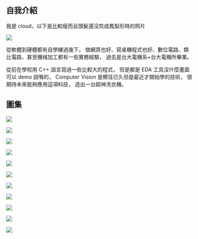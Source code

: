 ## 自我介紹
我是 cloud，以下是比較瘦而且頭髮還沒剪成鳳梨形時的照片

![](https://fbcdn-sphotos-d-a.akamaihd.net/hphotos-ak-xfp1/t31.0-8/s960x960/1782338_10152246683884793_1672893101_o.jpg)

從軟體到硬體都有自學練過幾下，
做網頁也好、寫桌機程式也好、數位電路、類比電路、甚至機械加工都有一些實務經驗，
過去是台大電機系+台大電機所畢業。

從前在學校用 C++ 語言寫過一些比較大的程式，
但是都是 EDA 工具沒什麼畫面可以 demo 說嘴的，
Computer Vision 是嚮往已久但是最近才開始學的技術，
很期待未來能夠應用這項科技，
造出一台超神洗衣機。




## 圖集

![](https://fbcdn-sphotos-g-a.akamaihd.net/hphotos-ak-xta1/v/t1.0-9/11425071_10153420321614793_8451487453811900136_n.jpg?oh=fe81edc9d51e052f04d51d9d0be5afde&oe=562BE9C9&__gda__=1445264516_47b532790401dccf51c64ee63685bfa2)


![](https://fbcdn-sphotos-a-a.akamaihd.net/hphotos-ak-xpf1/t31.0-8/1920962_10153420321609793_632703212131458709_o.jpg)


![](https://fbcdn-sphotos-d-a.akamaihd.net/hphotos-ak-prn2/t31.0-8/1065058_10151746774544793_196403818_o.jpg)


![](https://fbcdn-sphotos-e-a.akamaihd.net/hphotos-ak-frc3/v/t1.0-9/541771_10151023968764793_393059290_n.jpg?oh=1b0b2e721deb15c8544f0011e6380da8&oe=561AC421&__gda__=1445346910_9d88b573a8e7b1b530908d9af605bf3a)


![](https://fbcdn-sphotos-f-a.akamaihd.net/hphotos-ak-xfa1/t31.0-8/266989_10150266189699793_4173567_o.jpg)


![](https://fbcdn-sphotos-f-a.akamaihd.net/hphotos-ak-xpf1/v/t1.0-9/150507_10151254800079793_773200819_n.jpg?oh=f8a3e30e328065399c9db1ca90cad61b&oe=55EF364D&__gda__=1441177547_5625bbf2c236266b860ad59d74d3badb)


![](https://fbcdn-sphotos-c-a.akamaihd.net/hphotos-ak-xft1/v/t1.0-9/s720x720/1466147_10152075574284793_1430785969_n.jpg?oh=90e302b0ba7d46c23ad9a4e5fd953843&oe=55EA095E&__gda__=1444894783_1aab48d6050c86a410689239d9282ae1)


![](https://fbcdn-sphotos-f-a.akamaihd.net/hphotos-ak-xtp1/t31.0-8/10916359_10153394274524793_8465294330665587548_o.jpg)


![](https://fbcdn-sphotos-f-a.akamaihd.net/hphotos-ak-xap1/t31.0-8/r270/10463715_10152698960254793_6601330763730406660_o.jpg)


![](https://fbcdn-sphotos-g-a.akamaihd.net/hphotos-ak-xat1/t31.0-8/11133641_10153300625514793_6175617147416022272_o.jpg)


![](https://fbcdn-sphotos-c-a.akamaihd.net/hphotos-ak-xta1/t31.0-8/11312830_10153300592844793_1535060534670223701_o.jpg)
